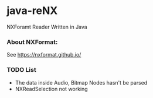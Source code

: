 # java-reNX
NXForamt Reader Written in Java

### About NXFormat:
See https://nxformat.github.io/


### TODO List

* The data inside Audio, Bitmap Nodes hasn't be parsed
* NXReadSelection not working
